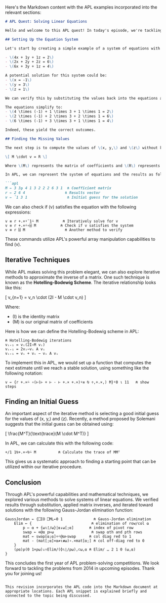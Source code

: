 Here's the Markdown content with the APL examples incorporated into the relevant sections:

```markdown
# APL Quest: Solving Linear Equations

Hello and welcome to this APL quest! In today's episode, we're tackling the last problem from the 2013 round of the APL problem-solving competition. The objective is straightforward: we are given a set of linear equations and their corresponding results, and we need to find the values of the variables.

## Setting Up the Equation System

Let's start by creating a simple example of a system of equations with three variables:

- \(4x + 1y + 1z = 2\)
- \(2x + 2y + 2z = 6\)
- \(6x + 3y + 1z = 4\)

A potential solution for this system could be:
- \(x = -1\)
- \(y = 3\)
- \(z = 1\)

We can verify this by substituting the values back into the equations and calculating the results. 

The equations simplify to:
- \(4 \times (-1) + 1 \times 3 + 1 \times 1 = 2\)
- \(2 \times (-1) + 2 \times 3 + 2 \times 1 = 6\)
- \(6 \times (-1) + 3 \times 3 + 1 \times 1 = 4\)

Indeed, these yield the correct outcomes.

## Finding the Missing Values

The next step is to compute the values of \(x, y,\) and \(z\) without knowing them a priori. We know the results \(2, 6,\) and \(4\), and we can express our goal as finding a vector \(v\) such that:

\[ M \cdot v = R \]

Where \(M\) represents the matrix of coefficients and \(R\) represents our results.

In APL, we can represent the system of equations and the results as follows:

```apl
M ← 3 3⍴ 4 1 3 2 2 2 6 3 1  ⍝ Coefficient matrix
r ← 2 6 4                  ⍝ Results vector
v ← ¯1 3 1                  ⍝ Initial guess for the solution
```

We can also check if \(v\) satisfies the equation with the following expressions:

```apl
v ≡ r +.×⍣¯1⍨ M           ⍝ Iteratively solve for v
v ≡ r +.×⍨∘⌹ M           ⍝ Check if v satisfies the system
v ≡ r ⌹ M                  ⍝ Another method to verify
```

These commands utilize APL's powerful array manipulation capabilities to find \(v\).

## Iterative Techniques

While APL makes solving this problem elegant, we can also explore iterative methods to approximate the inverse of a matrix. One such technique is known as the **Hotelling-Bodewig Scheme**. The iterative relationship looks like this:

\[ v_{n+1} = v_n \cdot (2I - M \cdot v_n) \]

Where:
- \(I\) is the identity matrix
- \(M\) is our original matrix of coefficients

Here is how we can define the Hotelling-Bodewig scheme in APL:

```apl
⍝ Hotelling-Bodewig iterations
vᵢ₊₁ = vᵢ(2I−M vᵢ)
vᵢ₊₁ = 2vᵢ−vᵢ A vᵢ
vᵢ₊₁ = vᵢ + vᵢ − vᵢ A vᵢ
```

To implement this in APL, we would set up a function that computes the next estimate until we reach a stable solution, using something like the following notation:

```apl
v ← {r +.×⍨ ∘(⊢(⊢ + ⊢ - ⊢ +.× +.×)⍣≡ ⍉ ÷,+.×,) M}⍤0 ⍳ 11   ⍝ show steps
```

## Finding an Initial Guess

An important aspect of the iterative method is selecting a good initial guess for the values of \(x, y,\) and \(z\). Recently, a method proposed by Solemani suggests that the initial guess can be obtained using:

\[ \frac{M^T}{\text{trace}(M \cdot M^T)} \]

In APL, we can calculate this with the following code:

```apl
+/1 1⍉+.×∘⍉⍨ M          ⍝ Calculate the trace of MMᵀ
```

This gives us a systematic approach to finding a starting point that can be utilized within our iterative procedure.

## Conclusion

Through APL's powerful capabilities and mathematical techniques, we explored various methods to solve systems of linear equations. We verified results through substitution, applied matrix inverses, and iterated toward solutions with the following Gauss-Jordan elimination function:

```apl
GaussJordan ← {⎕IO ⎕ML←0 1              ⍝ Gauss-Jordan elimination
    Elim ← {                           ⍝ elimination of row/col ⍺
        p ← ⍺ + {⍵⍳⌈/⍵}|⍺↓⍵[;⍺]       ⍝ index of pivot row
        swap ← ⊖@⍺ p⊢⍵                 ⍝ swap ⍺th and pth rows
        mat ← swap[⍺;⍺]÷⍨@⍺⊢swap      ⍝ col diag red to 1
        mat - (mat[;⍺]×⍺≠⍳≢⍵)∘.×mat[⍺;] ⍝ col off-diag red to 0
    }
    (⍴⍺)⍴(0 1×⍴⍵)↓↑Elim/(⌽⍳⌊/⍴⍵),⊂⍵,⍺ ⍝ Elim/ … 2 1 0 (⍵,⍺)
}
```

This concludes the first year of APL problem-solving competitions. We look forward to tackling the problems from 2014 in upcoming episodes. Thank you for joining us!
```

This revision incorporates the APL code into the Markdown document at appropriate locations. Each APL snippet is explained briefly and connected to the topic being discussed.
